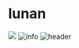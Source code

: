 # lunan
![](https://visitor-badge.glitch.me/badge?page_id=wlunan)
![info](https://github-readme-stats.vercel.app/api?username=wlunan&show_icons=true&count_private=true&hide=prs&theme=default_repocard)
![header](https://capsule-render.vercel.app/api?type=wave&color=auto&height=300&section=header&text=capsule%20render&fontSize=90)
